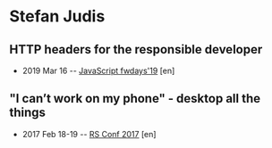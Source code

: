 # Stefan Judis

## HTTP headers for the responsible developer
- 2019 Mar 16 -- [JavaScript fwdays&#39;19](https://fwdays.com/en/event/js-fwdays-2019/review/http-headers-for-the-responsible-developer) [en]   
## &quot;I can’t work on my phone&quot; - desktop all the things
- 2017 Feb 18-19 -- [RS Conf 2017](https://www.youtube.com/watch?v=eQ9mSH4je0U) [en]   
